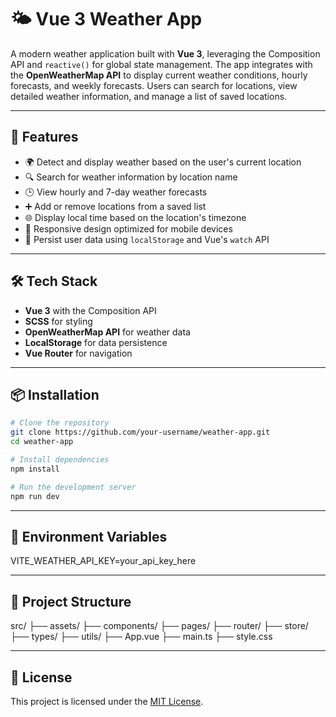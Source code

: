 # 🌤️ Vue 3 Weather App

A modern weather application built with **Vue 3**, leveraging the Composition API and `reactive()` for global state management. The app integrates with the **OpenWeatherMap API** to display current weather conditions, hourly forecasts, and weekly forecasts. Users can search for locations, view detailed weather information, and manage a list of saved locations.

---

## 🚀 Features

- 🌍 Detect and display weather based on the user's current location
- 🔍 Search for weather information by location name
- 🕒 View hourly and 7-day weather forecasts
- ➕ Add or remove locations from a saved list
- 🌐 Display local time based on the location's timezone
- 📱 Responsive design optimized for mobile devices
- 💾 Persist user data using `localStorage` and Vue's `watch` API

---

## 🛠️ Tech Stack

- **Vue 3** with the Composition API
- **SCSS** for styling
- **OpenWeatherMap API** for weather data
- **LocalStorage** for data persistence
- **Vue Router** for navigation

---

## 📦 Installation

```bash
# Clone the repository
git clone https://github.com/your-username/weather-app.git
cd weather-app

# Install dependencies
npm install

# Run the development server
npm run dev
```

---

## 🔑 Environment Variables

VITE_WEATHER_API_KEY=your_api_key_here

---

## 📂 Project Structure

src/
├── assets/
├── components/
├── pages/
├── router/
├── store/
├── types/
├── utils/
├── App.vue
├── main.ts
├── style.css

---

## 📄 License

This project is licensed under the [MIT License](LICENSE).
